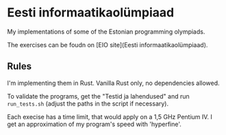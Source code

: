 # Eesti informaatikaolümpiaad

My implementations of some of the Estonian programming olympiads.

The exercises can be foudn on [EIO site](Eesti informaatikaolümpiaad).

## Rules

I'm implementing them in Rust. Vanilla Rust only, no dependencies allowed.

To validate the programs, get the "Testid ja lahendused" and run `run_tests.sh` (adjust the paths in the script if necessary).

Each execise has a time limit, that would apply on a 1,5 GHz Pentium IV. I get an approximation of my program's speed with 'hyperfine'.
